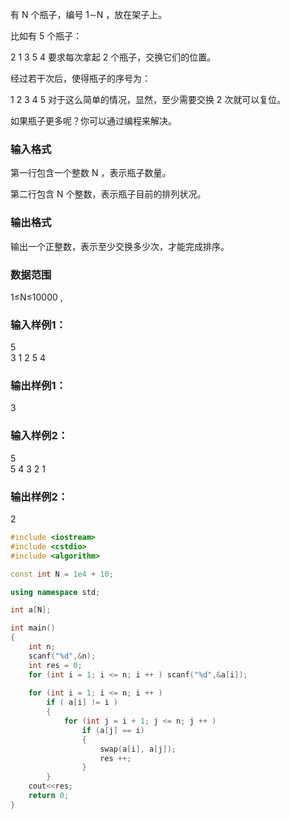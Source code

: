 有 N
 个瓶子，编号 1∼N
，放在架子上。

比如有 5
 个瓶子：

2 1 3 5 4
要求每次拿起 2
 个瓶子，交换它们的位置。

经过若干次后，使得瓶子的序号为：

1 2 3 4 5
对于这么简单的情况，显然，至少需要交换 2
 次就可以复位。

如果瓶子更多呢？你可以通过编程来解决。

### 输入格式
第一行包含一个整数 N
，表示瓶子数量。

第二行包含 N
 个整数，表示瓶子目前的排列状况。

### 输出格式
输出一个正整数，表示至少交换多少次，才能完成排序。

### 数据范围
1≤N≤10000
,

### 输入样例1：
5  
3 1 2 5 4  
### 输出样例1：
3  
### 输入样例2：
5  
5 4 3 2 1  
### 输出样例2：
2
```c++
#include <iostream>
#include <cstdio>
#include <algorithm>

const int N = 1e4 + 10;

using namespace std;

int a[N];

int main()
{
    int n;
    scanf("%d",&n);
    int res = 0;
    for (int i = 1; i <= n; i ++ ) scanf("%d",&a[i]);
    
    for (int i = 1; i <= n; i ++ )
        if ( a[i] != i )
        {
            for (int j = i + 1; j <= n; j ++ )
                if (a[j] == i)
                {
                    swap(a[i], a[j]);
                    res ++;
                }
        }
    cout<<res;
    return 0;
}
```

